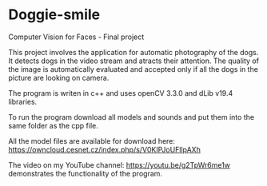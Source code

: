 # Doggie-smile
Computer Vision for Faces - Final project

This project involves the application for automatic photography of the dogs. It detects dogs in the video stream and atracts their attention. The quality of the image is automatically evaluated and accepted only if all the dogs in the picture are looking on camera.

The program is writen in c++ and uses openCV 3.3.0 and dLib v19.4 libraries.

To run the program download all models and sounds and put them into the same folder as the cpp file.

All the model files are available for download here: https://owncloud.cesnet.cz/index.php/s/V0KIPJoUFllpAXh

The video on my YouTube channel: https://youtu.be/g2TpWr6me1w demonstrates the functionality of the program.
